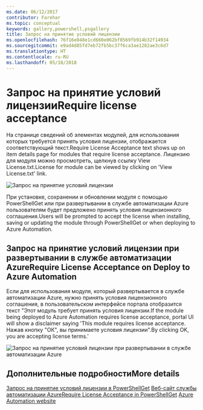 ```yaml
---
ms.date: 06/12/2017
contributor: Farehar
ms.topic: conceptual
keywords: gallery,powershell,psgallery
title: Запрос на принятие условий лицензии
ms.openlocfilehash: 76f16e848e1cd660e062bf8569fb914b32f14934
ms.sourcegitcommit: e9ad4d85fd7eb72fb5bc37f6ca3ae1282ae3c6d7
ms.translationtype: HT
ms.contentlocale: ru-RU
ms.lasthandoff: 05/10/2018
---
```

# <a name="require-license-acceptance"></a><span data-ttu-id="14b41-103">Запрос на принятие условий лицензии</span><span class="sxs-lookup"><span data-stu-id="14b41-103">Require license acceptance</span></span>

<span data-ttu-id="14b41-104">На странице сведений об элементах модулей, для использования которых требуется принять условия лицензии, отображается соответствующий текст.</span><span class="sxs-lookup"><span data-stu-id="14b41-104">Require License Acceptance text shows up on item details page for modules that require license acceptance.</span></span> <span data-ttu-id="14b41-105">Лицензию для модуля можно просмотреть, щелкнув ссылку View License.txt.</span><span class="sxs-lookup"><span data-stu-id="14b41-105">License for module can be viewed by clicking on 'View License.txt' link.</span></span>

![Запрос на принятие условий лицензии](../../Images/RequireLicenseAcceptance.png)

<span data-ttu-id="14b41-107">При установке, сохранении и обновлении модуля с помощью PowerShellGet или при развертывании в службе автоматизации Azure пользователям будет предложено принять условия лицензионного соглашения.</span><span class="sxs-lookup"><span data-stu-id="14b41-107">Users will be prompted to accept the license when installing, saving or updating the module through PowerShellGet or when deploying to Azure Automation.</span></span>

## <a name="require-license-acceptance-on-deploy-to-azure-automation"></a><span data-ttu-id="14b41-108">Запрос на принятие условий лицензии при развертывании в службе автоматизации Azure</span><span class="sxs-lookup"><span data-stu-id="14b41-108">Require License Acceptance on Deploy to Azure Automation</span></span>

<span data-ttu-id="14b41-109">Если для использования модуля, который развертывается в службе автоматизации Azure, нужно принять условия лицензионного соглашения, в пользовательском интерфейсе портала отобразится текст "Этот модуль требует принять условия лицензии.</span><span class="sxs-lookup"><span data-stu-id="14b41-109">If the module being deployed to Azure Automation requires license acceptance, portal UI will show a disclaimer saying 'This module requires license acceptance.</span></span> <span data-ttu-id="14b41-110">Нажав кнопку "ОК", вы принимаете условия лицензии".</span><span class="sxs-lookup"><span data-stu-id="14b41-110">By clicking OK, you are accepting license terms.'</span></span>

![Запрос на принятие условий лицензии при развертывании в службе автоматизации Azure](../../Images/DeployToAzureAutomationRequireLicenseAcceptanceDisclaimer.png)

## <a name="more-details"></a><span data-ttu-id="14b41-112">Дополнительные подробности</span><span class="sxs-lookup"><span data-stu-id="14b41-112">More details</span></span>

<span data-ttu-id="14b41-113">[Запрос на принятие условий лицензии в PowerShellGet](../../concepts/module-license-acceptance.md)
[Веб-сайт службы автоматизации Azure](/azure/automation)</span><span class="sxs-lookup"><span data-stu-id="14b41-113">[Require License Acceptance in PowerShellGet](../../concepts/module-license-acceptance.md)
[Azure Automation website](/azure/automation)</span></span>
